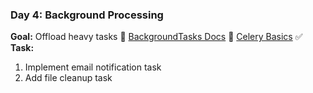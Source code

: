 ### Day 4: Background Processing

**Goal:** Offload heavy tasks
🔗 [BackgroundTasks Docs](https://fastapi.tiangolo.com/tutorial/background-tasks/)
🔗 [Celery Basics](https://docs.celeryq.dev/en/stable/getting-started/introduction.html)
✅ **Task:**

1. Implement email notification task
2. Add file cleanup task